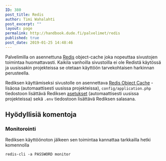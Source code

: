 ```yaml
---
ID: 380
post_title: Redis
author: Timi Wahalahti
post_excerpt: ""
layout: page
permalink: http://handbook.dude.fi/palvelimet/redis
published: true
post_date: 2019-01-25 14:48:46
---
```

Palvelimilla on asennettuna <a href="https://redis.io/">Redis</a> object-cache joka nopeuttaa sivustojen toimintaa huomattavasti. Kaikila vanhoilla sivustoilla ei ole Redistä käytössä ja uusissakin projekteissa se otetaan käyttöön tarvekohtaisen harkinnan perusteella.

Rediksen käyttämiseksi sivustolle on asennettava <a href="https://wordpress.org/plugins/redis-cache/">Redis Object Cache</a> -lisäosa (automaattisesti uusissa projekteissa), <code>config/application.php</code> tiedostoon lisättävä Rediksen <a href="https://github.com/digitoimistodude/dudestack/blob/master/config/application.php#L51-L58">asetukset</a> (automaattisesti uusissa projekteissa) sekä <code>.env</code> tiedostoon lisättävä Rediksen salasana.
<h2>Hyödyllisiä komentoja</h2>
<h3>Monitorointi</h3>
Rediksen käyttöönoton jälkeen sen toimintaa kannattaa tarkkailla hetki komennolla
<pre class="language-bash"><code class="language-bash">redis-cli -a PASSWORD monitor</code></pre>